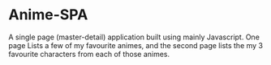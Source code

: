 # Anime-SPA
A single page (master-detail) application built using mainly Javascript. One page Lists a few of my favourite animes, and the second page lists the my 3 favourite characters from each of those animes.
